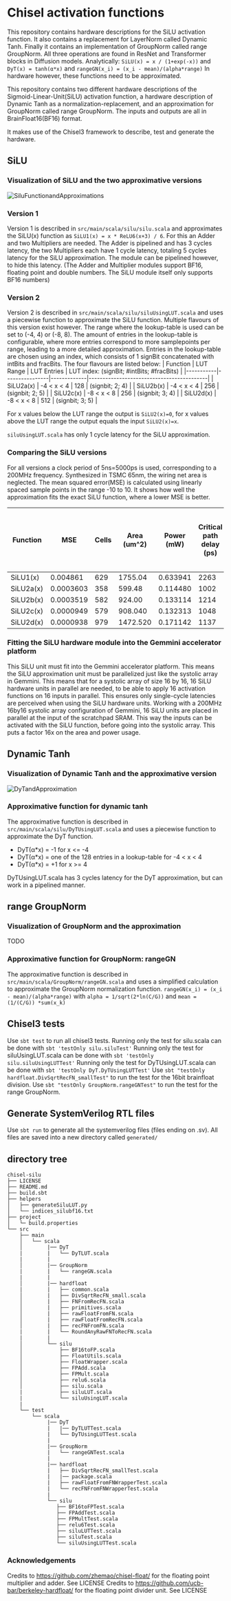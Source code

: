 # Chisel activation functions
This repository contains hardware descriptions for the SiLU activation function. It also contains a replacement for LayerNorm called Dynamic Tanh. Finally it contains an implementation of GroupNorm called range GroupNorm. All three operations are found in ResNet and Transformer blocks in Diffusion models.
Analytically: `SiLU(x) = x / (1+exp(-x))` and `DyT(x) = tanh(α*x)` and `rangeGN(x_i) = (x_i - mean)/(alpha*range)`
In hardware however, these functions need to be approximated.

This repository contains two different hardware descriptions of the Sigmoid-Linear-Unit(SiLU) activation function, a hardware description of Dynamic Tanh as a normalization-replacement, and an approximation for GroupNorm called range GroupNorm. The inputs and outputs are all in BrainFloat16(BF16) format.

It makes use of the Chisel3 framework to describe, test and generate the hardware.
## SiLU 
### Visualization of SiLU and the two approximative versions
![SiluFunctionandApproximations](helpers/SiLUand2ApproxFunctions.png)
### Version 1
Version 1 is described in `src/main/scala/silu/silu.scala` and approximates the SiLU(x) function as `SiLU1(x) = x * ReLU6(x+3) / 6`.
For this an Adder and two Multipliers are needed. The Adder is pipelined and has 3 cycles latency, the two Multipliers each have 1 cycle latency, totaling 5 cycles latency for the SiLU approximation. The module can be pipelined however, to hide this latency.
(The Adder and Multiplier modules support BF16, floating point and double numbers. The SiLU module itself only supports BF16 numbers)

### Version 2
Version 2 is described in `src/main/scala/silu/siluUsingLUT.scala` and uses a piecewise function to approximate the SiLU function. Multiple flavours of this version exist however. The range where the lookup-table is used can be set to (-4, 4) or (-8, 8). The amount of entries in the lookup-table is configurable, where more entries correspond to more samplepoints per range, leading to a more detailed approximation. Entries in the lookup-table are chosen using an index, which consists of 1 signBit concatenated with intBits and fracBits. The four flavours are listed below:
| Function  | LUT Range      | LUT Entries | LUT index: (signBit; #intBits; #fracBits) |
|-----------|----------------|-------------|-------------------------------------------|
| SiLU2a(x) | -4 < x < 4     | 128         | (signbit; 2; 4)                           |
| SiLU2b(x) | -4 < x < 4     | 256         | (signbit; 2; 5)                           |
| SiLU2c(x) | -8 < x < 8     | 256         | (signbit; 3; 4)                           |
| SiLU2d(x) | -8 < x < 8     | 512         | (signbit; 3; 5)                           |

For x values below the LUT range the output is `SiLU2(x)=0`, for x values above the LUT range the output equals the input `SiLU2(x)=x`.

`siluUsingLUT.scala` has only 1 cycle latency for the SiLU approximation.

### Comparing the SiLU versions
For all versions a clock period of 5ns=5000ps is used, corresponding to a 200MHz frequency. Synthesized in TSMC 65nm, the wiring net area is neglected.
The mean squared error(MSE) is calculated using linearly spaced sample points in the range -10 to 10. It shows how well the approximation fits the exact SiLU function, where a lower MSE is better.

| Function  | MSE            | Cells | Area (um^2)      | Power (mW)   | Critical path delay (ps) | Scaled area 65nm->22nm (factor x0.2) (um^2) |
|-----------|----------------|-------|------------------|--------------|--------------------------|---------------------------------------------|
| SiLU1(x)  | 0.004861       | 629   | 1755.04          | 0.633941     | 2263                     | 351.01                                      |
| SiLU2a(x) | 0.0003603      | 358   | 599.48           | 0.114480     | 1002                     | 119.90                                      | 
| SiLU2b(x) | 0.0003519      | 582   | 924.00           | 0.133114     | 1214                     | 184.80                                      | 
| SiLU2c(x) | 0.0000949      | 579   | 908.040          | 0.132313     | 1048                     | 181.61                                      | 
| SiLU2d(x) | 0.0000938      | 979   | 1472.520         | 0.171142     | 1137                     | 294.50                                      | 

### Fitting the SiLU hardware module into the Gemmini accelerator platform
This SiLU unit must fit into the Gemmini accelerator platform. This means the SiLU approximation unit must be parallelized just like the systolic array in Gemmini. This means that for a systolic array of size 16 by 16, 16 SiLU hardware units in parallel are needed, to be able to apply 16 activation functions on 16 inputs in parallel. This ensures only single-cycle latencies are perceived when using the SiLU hardware units. Working with a 200MHz 16by16 systolic array configuration of Gemmini, 16 SiLU units are placed in parallel at the input of the scratchpad SRAM. This way the inputs can be activated with the SiLU function, before going into the systolic array. This puts a factor 16x on the area and power usage.

## Dynamic Tanh 
### Visualization of Dynamic Tanh and the approximative version
![DyTandApproximation](helpers/DyTandApproximation.png)
### Approximative function for dynamic tanh
The approximative function is described in `src/main/scala/silu/DyTUsingLUT.scala` and uses a piecewise function to approximate the DyT function.
- DyT(α*x) = -1  for x <= -4
- DyT(α*x) = one of the 128 entries in a lookup-table  for -4 < x < 4
- DyT(α*x) = +1  for x >= 4

DyTUsingLUT.scala has 3 cycles latency for the DyT approximation, but can work in a pipelined manner.

## range GroupNorm
### Visualization of GroupNorm and the approximation
TODO
### Approximative function for GroupNorm: rangeGN
The approximative function is described in `src/main/scala/GroupNorm/rangeGN.scala` and uses a simplified calculation to approximate the GroupNorm normalization function. `rangeGN(x_i) = (x_i - mean)/(alpha*range)`
with `alpha = 1/sqrt(2*ln(C/G))` and `mean = (1/(C/G)) *sum(x_k)`

## Chisel3 tests
Use `sbt test` to run all chisel3 tests. Running only the test for silu.scala can be done with `sbt 'testOnly silu.siluTest'`
Running only the test for siluUsingLUT.scala can be done with `sbt 'testOnly silu.siluUsingLUTTest'`
Running only the test for DyTUsingLUT.scala can be done with `sbt 'testOnly DyT.DyTUsingLUTTest'`
Use `sbt "testOnly hardfloat.DivSqrtRecFN_smallTest"` to run the test for the 16bit brainfloat division.
Use `sbt "testOnly GroupNorm.rangeGNTest"` to run the test for the range GroupNorm.

## Generate SystemVerilog RTL files
Use `sbt run` to generate all the systemverilog files (files ending on .sv). All files are saved into a new directory called `generated/`
## directory tree
```
chisel-silu
├── LICENSE
├── README.md
├── build.sbt
├── helpers
│   ├── generateSiluLUT.py
│   └── indices_silubf16.txt
├── project
│   └─ build.properties
└── src
    ├── main
    │   └── scala
    │        |── DyT
    |        |   └── DyTLUT.scala
    |        |
    │        |── GroupNorm
    |        |   └── rangeGN.scala
    |        |
    │        |── hardfloat
    |        |   ├── common.scala
    │        |   ├── DivSqrtRecFN_small.scala
    │        |   ├── FNFromRecFN.scala
    │        |   ├── primitives.scala
    │        |   ├── rawFloatFromFN.scala
    │        |   ├── rawFloatFromRecFN.scala
    │        |   ├── recFNFromFN.scala
    |        |   └── RoundAnyRawFNToRecFN.scala
    |        |  
    │        └── silu
    │            ├── BF16toFP.scala
    │            ├── FloatUtils.scala
    │            ├── FloatWrapper.scala
    │            ├── FPAdd.scala
    │            ├── FPMult.scala
    │            ├── relu6.scala
    │            ├── silu.scala
    |            ├── siluLUT.scala
    |            └── siluUsingLUT.scala
    |
    └── test
        └── scala
             |── DyT
             |   |── DyTLUTTest.scala
             |   └── DyTUsingLUTTest.scala
             |
             |── GroupNorm
             |   └── rangeGNTest.scala
             |
             |── hardfloat
             |   ├── DivSqrtRecFN_smallTest.scala
             |   |── package.scala
             |   ├── rawFloatFromFNWrapperTest.scala
             |   └── recFNFromFNWrapperTest.scala
             |  
             └── silu
                ├── BF16toFPTest.scala
                ├── FPAddTest.scala
                ├── FPMultTest.scala
                ├── relu6Test.scala
                ├── siluLUTTest.scala
                ├── siluTest.scala
                └── siluUsingLUTTest.scala
```
### Acknowledgements
Credits to https://github.com/zhemao/chisel-float/ for the floating point multiplier and adder. See LICENSE
Credits to https://github.com/ucb-bar/berkeley-hardfloat/ for the floating point divider unit. See LICENSE
